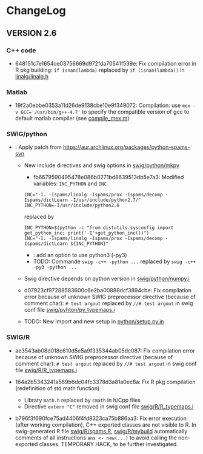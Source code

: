 # ChangeLog

## VERSION 2.6

### C++ code

* 648151c7e1654ce03756669d972fda70541f539e: Fix compilation error in R pkg building: `if isnan(lambda)` replaced by `if (isnan(lambda))` in [linalg/linalg.h](linalg/linalg.h)

### Matlab

* 19f2a0ebbe0353a11d26de9138cbe10e9f349072: Compilation: use `mex -v GCC='/usr/bin/g++-4.7'` to specify the compatible version of gcc to default matlab compiler (see [compile_mex.m](compile_mex.m))

### SWIG/python

* : Apply patch from https://aur.archlinux.org/packages/python-spams-svn
    * New include directives and swig options in [swig/python/mkpy](swig/python/mkpy)
        * fb6679590495478e086b0271bd8639513db5e7a3: Modified variables: `INC_PYTHON` and `INC`
        ```
        INC="-I. -Ispams/linalg -Ispams/prox -Ispams/decomp -Ispams/dictLearn -I/usr/include/python2.7/"
        INC_PYTHON=-I/usr/include/python2.6
        ```
        replaced by
        ```
        INC_PYTHON=$(python -c "from distutils.sysconfig import get_python_inc; print('-I'+get_python_inc())")
        INC="-I. -Ispams/linalg -Ispams/prox -Ispams/decomp -Ispams/dictLearn ${INC_PYTHON}"
        ```
        * : add an option to use python3 (-py3)
        * TODO: Commande `swig -c++ -python ...` replaced by `swig -c++ -py3 -python ...`

    * Swig directive depends on python version in [swig/python/numpy.i](swig/python/numpy.i)
    * d07923cf97288583600c6e2ba00888dcf3894cbe: Fix compilation error because of unknown SWIG preprocessor directive (because of comment char): `# test argout` replaced by `//# test argout` in swig conf file [swig/pyhton/py_typemaps.i](swig/python/py_typemaps.i)
    * TODO: New import and new setup in [python/setup.py.in](python/setup.py.in)

### SWIG/R

* ae3543ab08d018c610d5e5a9f335344ab05dc087: Fix compilation error because of unknown SWIG preprocessor directive (because of comment char): `# test argout` replaced by `//# test argout` in swig conf file [swig/R/R_typemaps.i](swig/R/R_typemaps.i)

* 164a2b5343241a569b6dc04fc3378d3a81a0ec8a: Fix R pkg compilation (redefinition of std math function)
    * Library `math.h` replaced by `cmath` in h/Cpp files
    * Directive `extern "C"` removed in swig conf file [swig/R/R_typemaps.i](swig/R/R_typemaps.i)


* b796f3f690fce75ad4406f4fd8323ca75b886aa3: Fix error execution (after working compilation), C++ exported classes are not visible to R. In swig-generated R file [swig/R/spams.R](swig/R/spams.R), [swig/R/mybuild](swig/R/mybuild) automatically comments of all instructions `ans <- new(...)` to avoid calling the non-exported classes. TEMPORARY HACK, to be further investigated.
